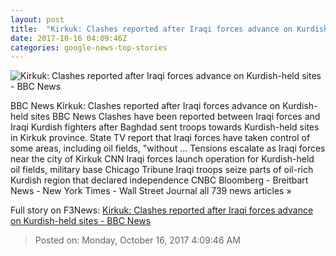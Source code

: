 ```yaml
---
layout: post
title:  "Kirkuk: Clashes reported after Iraqi forces advance on Kurdish-held sites - BBC News"
date: 2017-10-16 04:09:46Z
categories: google-news-top-stories
---
```


![Kirkuk: Clashes reported after Iraqi forces advance on Kurdish-held sites - BBC News](https://ichef.bbci.co.uk/news/1024/cpsprodpb/5570/production/_98327812_hi042397047.jpg)

BBC News Kirkuk: Clashes reported after Iraqi forces advance on Kurdish-held sites BBC News Clashes have been reported between Iraqi forces and Iraqi Kurdish fighters after Baghdad sent troops towards Kurdish-held sites in Kirkuk province. State TV report that Iraqi forces have taken control of some areas, including oil fields, "without ... Tensions escalate as Iraqi forces near the city of Kirkuk CNN Iraqi forces launch operation for Kurdish-held oil fields, military base Chicago Tribune Iraqi troops seize parts of oil-rich Kurdish region that declared independence CNBC Bloomberg - Breitbart News - New York Times - Wall Street Journal all 739 news articles »


Full story on F3News: [Kirkuk: Clashes reported after Iraqi forces advance on Kurdish-held sites - BBC News](http://www.f3nws.com/n/2dVFNC)

> Posted on: Monday, October 16, 2017 4:09:46 AM
